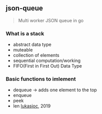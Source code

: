## json-queue

> Multi worker JSON queue in go

### What is a stack
- abstract data type
- muteable
- collection of elements
- sequential computation/working
- FIFO(First in First Out) Data Type

### Basic functions to imlement
- dequeue -> adds one element to the top
- enqueue
- peek
- len
[lukasjoc](https://lukasjoc.com), 2019 